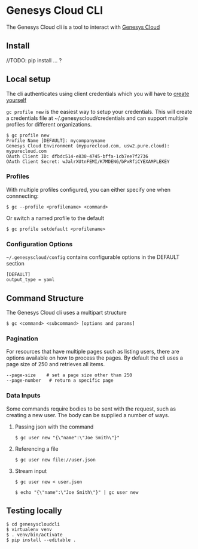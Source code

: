 # Genesys Cloud CLI

The Genesys Cloud cli is a tool to interact with [Genesys Cloud](https://developer.mypurecloud.com/)

## Install
//TODO: pip install ... ?

## Local setup

The cli authenticates using client credentials which you will have to [create yourself](https://help.mypurecloud.com/articles/create-an-oauth-client/)

```gc profile new``` is the easiest way to setup your credentials.  This will create a credentials file at ~/.genesyscloud/credentials and can support multiple profiles for different organizations.

```
$ gc profile new
Profile Name [DEFAULT]: mycompanyname
Genesys Cloud Environment (mypurecloud.com, usw2.pure.cloud): mypurecloud.com
OAuth Client ID: dfbdc514-e830-4745-bffa-1cb7ee7f2736
OAuth Client Secret: wJalrXUtnFEMI/K7MDENG/bPxRfiCYEXAMPLEKEY
```

### Profiles
With multiple profiles configured, you can either specify one when connnecting:

```$ gc --profile <profilename> <command> ```

Or switch a named profile to the default

```$ gc profile setdefault <profilename> ```

### Configuration Options

```~/.genesyscloud/config``` contains configurable options in the DEFAULT section

```
[DEFAULT]
output_type = yaml
```

## Command Structure

The Genesys Cloud cli uses a multipart structure 

```
$ gc <command> <subcommand> [options and params]
```

### Pagination

For resources that have multiple pages such as listing users, there are options available on how to process the pages.  By default the cli uses a page size of 250 and retrieves all items.

 ```
 --page-size    # set a page size other than 250
 --page-number   # return a specific page
 ```

### Data Inputs

Some commands require bodies to be sent with the request, such as creating a new user.  The body can be supplied a number of ways.

1) Passing json with the command
    ```
    $ gc user new "{\"name":\"Joe Smith\"}"
    ```

2) Referencing a file
    ```
    $ gc user new file://user.json
    ```

3) Stream input
    ```
    $ gc user new < user.json
    ```

    ```
    $ echo "{\"name":\"Joe Smith\"}" | gc user new
    ```

## Testing locally
```
$ cd genesyscloudcli
$ virtualenv venv
$ . venv/bin/activate
$ pip install --editable .
```
